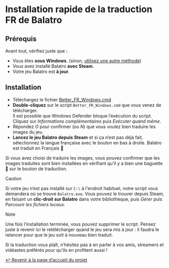 # Installation rapide de la traduction FR de Balatro

## Prérequis

Avant tout, vérifiez juste que :

- Vous êtes **sous Windows**. (sinon, [utilisez une autre méthode](INSTALL.md))
- Vous avez installé Balatro **avec Steam**.
- Votre jeu Balatro est **à jour**.

## Installation

- Téléchargez le fichier [Better_FR_Windows.cmd](https://github.com/FrBmt-BIGetNouf/balatro-french-translations/releases/latest/download/Better_FR_Windows.cmd)
- **Double-cliquez** sur le script `Better_FR_Windows.cmd` que vous venez de télécharger. <br />
  Il est possible que Windows Defender bloque l’exécution du script. Cliquez sur *Informations complémentaires* puis *Exécuter quand même*.
- Répondez *O* pour confirmer (ou *N*) que vous voulez bien traduire les images du jeu.
- **Lancez le jeu Balatro depuis Steam** et si ça n’est pas déjà fait, sélectionnez la langue française avec le bouton en bas à droite. Balatro est traduit en Français 🥳

Si vous avez choisi de traduire les images, vous pouvez confirmer que les images traduites sont bien installées en vérifiant qu’il y a bien une baguette 🥖 sur le bouton de traduction.

> [!CAUTION]
> Si votre jeu n’est pas installé sur `C:\` à l'endroit habituel, notre script vous demandera où se trouve `Balatro.exe`. Vous pouvez le trouver depuis Steam, en faisant un **clic-droit sur Balatro** dans votre bibliothèque, puis *Gérer* puis *Parcourir les fichiers locaux*.

> [!NOTE]
> Une fois l’installation terminée, vous pouvez supprimer le script. Pensez juste à revenir ici le retélécharger quand le jeu sera mis à jour : il faudra le relancer pour que le jeu soit à nouveau bien traduit.

Si la traduction vous plaît, n’hésitez pas à en parler à vos amis, streamers et vidéastes préférés pour qu’ils en profitent aussi !

[↩ Revenir à la page d’accueil du projet](https://github.com/FrBmt-BIGetNouf/balatro-french-translations)
